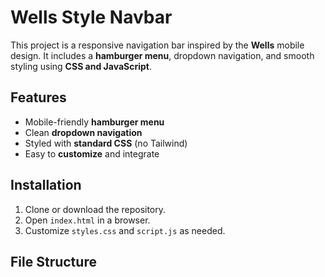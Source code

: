 # Wells Style Navbar  

This project is a responsive navigation bar inspired by the **Wells** mobile design. It includes a **hamburger menu**, dropdown navigation, and smooth styling using **CSS and JavaScript**.  

## **Features**  
- Mobile-friendly **hamburger menu**  
- Clean **dropdown navigation**  
- Styled with **standard CSS** (no Tailwind)  
- Easy to **customize** and integrate  

## **Installation**  
1. Clone or download the repository.  
2. Open `index.html` in a browser.  
3. Customize `styles.css` and `script.js` as needed.  

## **File Structure**  
